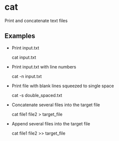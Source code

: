 # cat

  Print and concatenate text files

## Examples

- Print input.txt

    cat input.txt


- Print input.txt with line numbers

    cat -n input.txt


- Print file with blank lines squeezed to single space

    cat -s double_spaced.txt


- Concatenate several files into the target file

    cat file1 file2 > target_file


- Append several files into the target file

    cat file1 file2 >> target_file
